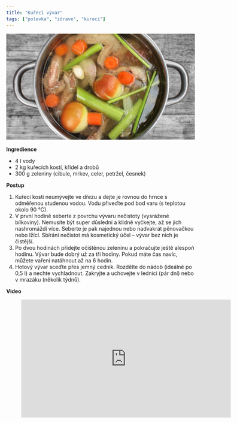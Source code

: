 ```yaml
---
title: "Kuřecí vývar"
tags: ["polevka", "zdrave", "kureci"]
---
```


![Kuřecí vývar](./images/kureciVyvar.jpg)

**Ingredience**

- 4 l vody
- 2 kg kuřecích kostí, křídel a drobů
- 300 g zeleniny (cibule, mrkev, celer, petržel, česnek)

**Postup**

1.  Kuřecí kosti neumývejte ve dřezu a dejte je rovnou do hrnce s odměřenou studenou vodou. Vodu přiveďte pod bod varu (s teplotou okolo 90 °C).
2.  V první hodině seberte z povrchu vývaru nečistoty (vysrážené bílkoviny). Nemusíte být super důslední a klidně vyčkejte, až se jich nashromáždí více. Seberte je pak najednou nebo nadvakrát pěnovačkou nebo lžící. Sbírání nečistot má kosmetický účel – vývar bez nich je čistější.
3.  Po dvou hodinách přidejte očištěnou zeleninu a pokračujte ještě alespoň hodinu. Vývar bude dobrý už za tři hodiny. Pokud máte čas navíc, můžete vaření natáhnout až na 6 hodin.
4.  Hotový vývar sceďte přes jemný cedník. Rozdělte do nádob (ideálně po 0,5 l) a nechte vychladnout. Zakryjte a uchovejte v lednici (pár dní) nebo v mrazáku (několik týdnů).

**Video**

<figure class="video_container">
  <iframe width="560" height="315" src="https://www.youtube.com/embed/74tZ-yOOPy0" frameborder="0" allow="accelerometer; autoplay; encrypted-media; gyroscope; picture-in-picture" allowfullscreen></iframe>
</figure>
